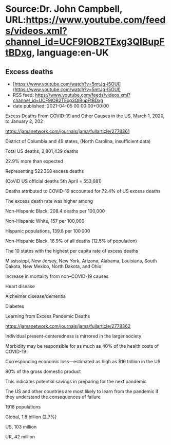 # Source:Dr. John Campbell, URL:https://www.youtube.com/feeds/videos.xml?channel_id=UCF9IOB2TExg3QIBupFtBDxg, language:en-UK

## Excess deaths
 - [https://www.youtube.com/watch?v=5mtJg-l5OUI](https://www.youtube.com/watch?v=5mtJg-l5OUI)
 - RSS feed: https://www.youtube.com/feeds/videos.xml?channel_id=UCF9IOB2TExg3QIBupFtBDxg
 - date published: 2021-04-05 00:00:00+00:00

Excess Deaths From COVID-19 and Other Causes
in the US, March 1, 2020, to January 2, 202

https://jamanetwork.com/journals/jama/fullarticle/2778361

District of Columbia and 49 states, (North Carolina, insufficient data)

Total US deaths, 2,801,439 deaths

22.9% more than expected

Representing 522 368 excess deaths

(CoViD US official deaths 5th April = 553,681)

Deaths attributed to COVID-19 accounted for 72.4% of US excess deaths

The excess death rate was higher among

Non-Hispanic Black, 208.4 deaths per 100,000

Non-Hispanic White, 157 per 100,000

Hispanic populations, 139.8 per 100 000

Non-Hispanic Black, 16.9% of all deaths (12.5% of population)

The 10 states with the highest per capita rate of excess deaths

Mississippi, New Jersey, New York, Arizona, Alabama, Louisiana, South Dakota, New Mexico, North Dakota, and Ohio. 

Increase in mortality from non–COVID-19 causes

Heart disease 

Alzheimer disease/dementia

Diabetes

Learning from Excess Pandemic Deaths

https://jamanetwork.com/journals/jama/fullarticle/2778362

Individual present-centeredness is mirrored in the larger society

Morbidity may be responsible for as much as 40% of the health costs of COVID-19

Corresponding economic loss—estimated as high as $16 trillion in the US

90% of the gross domestic product

This indicates potential savings in preparing for the next pandemic

The US and other countries are most likely to learn from the pandemic if they understand the consequences of failure

1918 populations

Global, 1.8 billion (2.7%)

US, 103 million

UK, 42 million

